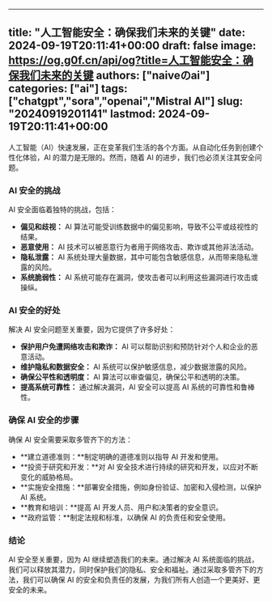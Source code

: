 
---
title: "人工智能安全：确保我们未来的关键"
date: 2024-09-19T20:11:41+00:00
draft: false
image: https://og.g0f.cn/api/og?title=人工智能安全：确保我们未来的关键
authors: ["naiveのai"]
categories: ["ai"]
tags: ["chatgpt","sora","openai","Mistral AI"]
slug: "20240919201141"
lastmod: 2024-09-19T20:11:41+00:00
---
人工智能（AI）快速发展，正在变革我们生活的各个方面。从自动化任务到创建个性化体验，AI 的潜力是无限的。然而，随着 AI 的进步，我们也必须关注其安全问题。

### AI 安全的挑战

AI 安全面临着独特的挑战，包括：

- **偏见和歧视：** AI 算法可能受训练数据中的偏见影响，导致不公平或歧视性的结果。
- **恶意使用：** AI 技术可以被恶意行为者用于网络攻击、欺诈或其他非法活动。
- **隐私泄露：** AI 系统处理大量数据，其中可能包含敏感信息，从而带来隐私泄露的风险。
- **系统脆弱性：** AI 系统可能存在漏洞，使攻击者可以利用这些漏洞进行攻击或操纵。

### AI 安全的好处

解决 AI 安全问题至关重要，因为它提供了许多好处：

- **保护用户免遭网络攻击和欺诈：** AI 可以帮助识别和预防针对个人和企业的恶意活动。
- **维护隐私和数据安全：** AI 系统可以保护敏感信息，减少数据泄露的风险。
- **确保公平性和透明度：** AI 算法可以审查偏见，确保公平和透明的决策。
- **提高系统可靠性：** 通过解决漏洞，AI 安全可以提高 AI 系统的可靠性和鲁棒性。

### 确保 AI 安全的步骤

确保 AI 安全需要采取多管齐下的方法：

- **建立道德准则：**制定明确的道德准则以指导 AI 开发和使用。
- **投资于研究和开发：**对 AI 安全技术进行持续的研究和开发，以应对不断变化的威胁格局。
- **实施安全措施：**部署安全措施，例如身份验证、加密和入侵检测，以保护 AI 系统。
- **教育和培训：**提高 AI 开发人员、用户和决策者的安全意识。
- **政府监管：**制定法规和标准，以确保 AI 的负责任和安全使用。

### 结论

AI 安全至关重要，因为 AI 继续塑造我们的未来。通过解决 AI 系统面临的挑战，我们可以释放其潜力，同时保护我们的隐私、安全和福祉。通过采取多管齐下的方法，我们可以确保 AI 的安全和负责任的发展，为我们所有人创造一个更美好、更安全的未来。